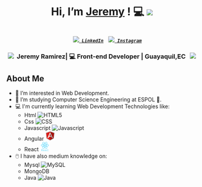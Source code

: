 
<div align="center">
 <h1>Hi, I’m <a href="#">Jeremy</a> ! 💻 <img src="https://media.giphy.com/media/hvRJCLFzcasrR4ia7z/giphy.gif" width="25px"></h1>
</div>

<h5 align="center">
  <code>
    <a href="https://www.linkedin.com/in/jeremy-ramirez-galeotti-0611ba20b/" title="LinkedIn Profile"><img width="22" src="https://github.com/zumrudu-anka/zumrudu-anka/blob/master/images/linkedin.svg"> LinkedIn</a></code>&nbsp; &nbsp;
  <code><a href="https://www.instagram.com/jererami21/" title="Instagram Profile"><img width="22" src="https://github.com/zumrudu-anka/zumrudu-anka/blob/master/images/instagram.svg"> Instagram</a></code>
</h5>



<div align="center">
<h3> <img src="https://media.giphy.com/media/Yx5ns1mSPBle0/giphy.gif" width="100">&nbsp; Jeremy Ramirez| 💻 Front-end Developer | Guayaquil,EC &nbsp; <img src="https://media.giphy.com/media/Yx5ns1mSPBle0/giphy.gif" width="100"></h3>
</div>

<div align="left">
 <h2>About Me</h2>
 <ul>
  <li>👀 I’m interested in Web Development.</li>
  <li>🌱 I’m studying Computer Science Engineering at ESPOL 🐢.</li>
  <li>💻 I'm currently learning Web Development Technologies like:
   <ul>
    <li>Html <img title="HTML5" height="25" src="https://github.com/zumrudu-anka/zumrudu-anka/blob/master/images/html5.svg"></li>
    <li>Css <img title="CSS" height="25" src="https://github.com/zumrudu-anka/zumrudu-anka/blob/master/images/css.svg"></li>
    <li>Javascript <img title="Javascript" height="25" src="https://github.com/zumrudu-anka/zumrudu-anka/blob/master/images/javascript.svg"></li>
    <li>Angular <img src="https://raw.githubusercontent.com/devicons/devicon/master/icons/angularjs/angularjs-original.svg" alt="angular-js" width="25" height="25" /></li>
    <li>React <img src="https://raw.githubusercontent.com/devicons/devicon/master/icons/react/react-original-wordmark.svg" alt="react" width="25" height="25" /></li>
   </ul>
   </li>
  <li>🖱️ I have also medium knowledge on:
   <ul>
    <li>Mysql <img title="MySQL" height="25" src="https://github.com/zumrudu-anka/zumrudu-anka/blob/master/images/mysql.svg"></li>
    <li>MongoDB</li>
    <li>Java <img title="Java" height="25" src="https://github.com/zumrudu-anka/zumrudu-anka/blob/master/images/java-original.svg"></li> 
   </ul>
  </li>
 </ul>
 
 </div>
  
     
 




